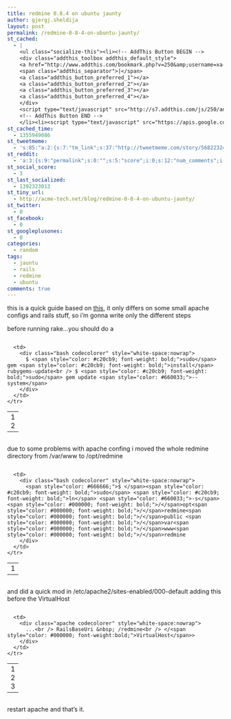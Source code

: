 ```yaml
---
title: redmine 0.8.4 on ubuntu jaunty
author: gjergj.sheldija
layout: post
permalink: /redmine-0-8-4-on-ubuntu-jaunty/
st_cached:
  - |
    <ul class="socialize-this"><li><!-- AddThis Button BEGIN -->
    <div class="addthis_toolbox addthis_default_style">
    <a href="http://www.addthis.com/bookmark.php?v=250&amp;username=xa-4ca3f7522e6e7fdb" class="addthis_button_compact">Share</a>
    <span class="addthis_separator">|</span>
    <a class="addthis_button_preferred_1"></a>
    <a class="addthis_button_preferred_2"></a>
    <a class="addthis_button_preferred_3"></a>
    <a class="addthis_button_preferred_4"></a>
    </div>
    <script type="text/javascript" src="http://s7.addthis.com/js/250/addthis_widget.js#username=xa-4ca3f7522e6e7fdb"></script>
    <!-- AddThis Button END -->
    </li><li><script type="text/javascript" src="https://apis.google.com/js/plusone.js"></script><g:plusone size="tall" href="http://acme-tech.net/blog/redmine-0-8-4-on-ubuntu-jaunty/"></g:plusone></li></ul>
st_cached_time:
  - 1355949086
st_tweetmeme:
  - 's:85:"a:2:{s:7:"tm_link";s:37:"http://tweetmeme.com/story/5682232461";s:9:"url_count";i:0;}";'
st_reddit:
  - 'a:3:{s:9:"permalink";s:0:"";s:5:"score";i:0;s:12:"num_comments";i:0;}'
st_social_score:
  - 3
st_last_socialized:
  - 1392323013
st_tiny_url:
  - http://acme-tech.net/blog/redmine-0-8-4-on-ubuntu-jaunty/
st_twitter:
  - 0
st_facebook:
  - 0
st_googleplusones:
  - 0
categories:
  - random
tags:
  - jauntu
  - rails
  - redmine
  - ubuntu
comments: true
---
```

this is a quick guide based on [this][1], it only differs on some small apache configs and rails stuff, so i&#8217;m gonna write only the different steps

before running rake&#8230;you should do a

<div class="codecolorer-container bash geshi" style="overflow:auto;white-space:nowrap;width:100%;">
  <table cellspacing="0" cellpadding="0">
    <tr>
      <td class="line-numbers">
        <div>
          1<br />2<br />
        </div>
      </td>
      
      <td>
        <div class="bash codecolorer" style="white-space:nowrap">
          $ <span style="color: #c20cb9; font-weight: bold;">sudo</span> gem <span style="color: #c20cb9; font-weight: bold;">install</span> rubygems-update<br /> $ <span style="color: #c20cb9; font-weight: bold;">sudo</span> gem update <span style="color: #660033;">--system</span>
        </div>
      </td>
    </tr>
  </table>
</div>

due to some problems with apache confing i moved the whole redmine directory from /var/www to /opt/redmine

<div class="codecolorer-container bash geshi" style="overflow:auto;white-space:nowrap;width:100%;">
  <table cellspacing="0" cellpadding="0">
    <tr>
      <td class="line-numbers">
        <div>
          1<br />
        </div>
      </td>
      
      <td>
        <div class="bash codecolorer" style="white-space:nowrap">
          <span style="color: #666666;">$ </span><span style="color: #c20cb9; font-weight: bold;">sudo</span> <span style="color: #c20cb9; font-weight: bold;">ln</span> <span style="color: #660033;">-s</span> <span style="color: #000000; font-weight: bold;">/</span>opt<span style="color: #000000; font-weight: bold;">/</span>redmine<span style="color: #000000; font-weight: bold;">/</span>public <span style="color: #000000; font-weight: bold;">/</span>var<span style="color: #000000; font-weight: bold;">/</span>www<span style="color: #000000; font-weight: bold;">/</span>redmine
        </div>
      </td>
    </tr>
  </table>
</div>

and did a quick mod in /etc/apache2/sites-enabled/000-default adding this before the VirtualHost

<div class="codecolorer-container apache geshi" style="overflow:auto;white-space:nowrap;width:100%;">
  <table cellspacing="0" cellpadding="0">
    <tr>
      <td class="line-numbers">
        <div>
          1<br />2<br />3<br />
        </div>
      </td>
      
      <td>
        <div class="apache codecolorer" style="white-space:nowrap">
          ...<br /> RailsBaseUri &nbsp; /redmine<br /> </<span style="color: #000000; font-weight:bold;">VirtualHost</span>>
        </div>
      </td>
    </tr>
  </table>
</div>

restart apache and that&#8217;s it.

 [1]: http://wiki.ousli.org/index.php/RedmineUbuntu
